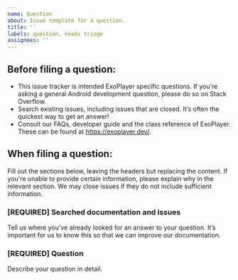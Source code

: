 ```yaml
---
name: Question
about: Issue template for a question.
title: ''
labels: question, needs triage
assignees: ''
---
```


Before filing a question:
-----------------------
- This issue tracker is intended ExoPlayer specific questions. If you're asking
  a general Android development question, please do so on Stack Overflow.
- Search existing issues, including issues that are closed. It’s often the
  quickest way to get an answer!
- Consult our FAQs, developer guide and the class reference of ExoPlayer. These
  can be found at https://exoplayer.dev/.

When filing a question:
-----------------------
Fill out the sections below, leaving the headers but replacing the content. If
you're unable to provide certain information, please explain why in the relevant
section. We may close issues if they do not include sufficient information.

### [REQUIRED] Searched documentation and issues
Tell us where you’ve already looked for an answer to your question. It’s
important for us to know this so that we can improve our documentation.

### [REQUIRED] Question
Describe your question in detail.

<!-- DO NOT DELETE
validate_template=true
template_path=.github/ISSUE_TEMPLATE/question.md
-->
